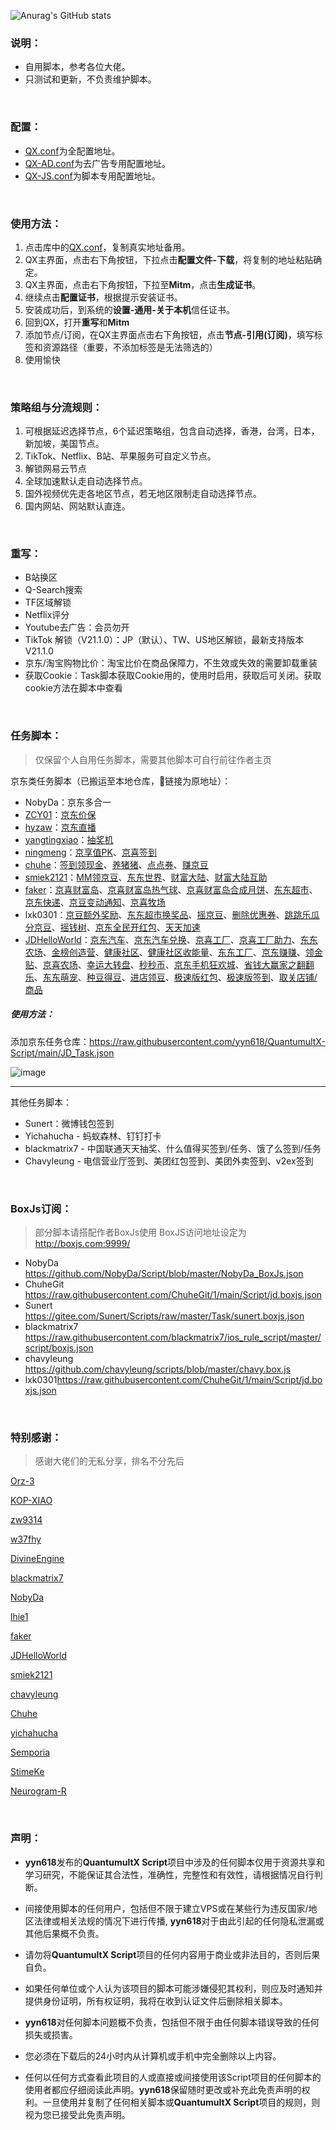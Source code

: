 ![Anurag's GitHub stats](https://github-readme-stats.vercel.app/api?username=yyn618&show_icons=true&theme=vue-dark)

### 说明：

* 自用脚本，参考各位大佬。
* 只测试和更新，不负责维护脚本。

<br>

### 配置：

* [QX.conf](https://raw.githubusercontent.com/yyn618/QuantumultX-Script/main/QX.conf)为全配置地址。
* [QX-AD.conf](https://raw.githubusercontent.com/yyn618/QuantumultX-Script/main/QX-AD.conf)为去广告专用配置地址。
* [QX-JS.conf](https://raw.githubusercontent.com/yyn618/QuantumultX-Script/main/QX-JS.conf)为脚本专用配置地址。

<br>

### 使用方法：

1. 点击库中的[QX.conf](https://raw.githubusercontent.com/yyn618/QuantumultX-Script/main/QX.conf)，复制真实地址备用。
2. QX主界面，点击右下角按钮，下拉点击**配置文件-下载**，将复制的地址粘贴确定。
3. QX主界面，点击右下角按钮，下拉至**Mitm**，点击**生成证书**。
4. 继续点击**配置证书**，根据提示安装证书。
5. 安装成功后，到系统的**设置-通用-关于本机**信任证书。
6. 回到QX，打开**重写**和**Mitm**
7. 添加节点/订阅，在QX主界面点击右下角按钮，点击**节点-引用(订阅)**，填写标签和资源路径（重要，不添加标签是无法筛选的）
8. 使用愉快

<br>

### 策略组与分流规则：

1. 可根据延迟选择节点，6个延迟策略组，包含自动选择，香港，台湾，日本，新加坡，美国节点。
2. TikTok、Netflix、B站、苹果服务可自定义节点。
3. 解锁网易云节点
4. 全球加速默认走自动选择节点。
5. 国外视频优先走各地区节点，若无地区限制走自动选择节点。
6. 国内网站、网站默认直连。

<br>

### 重写：

- B站换区
- Q-Search搜索
- TF区域解锁
- Netflix评分
- Youtube去广告：会员勿开
- TikTok 解锁（V21.1.0）：JP（默认）、TW、US地区解锁，最新支持版本V21.1.0
- 京东/淘宝购物比价：淘宝比价在商品保障力，不生效或失效的需要卸载重装
- 获取Cookie：Task脚本获取Cookie用的，使用时启用，获取后可关闭。获取cookie方法在脚本中查看

<br>

### 任务脚本：

> 仅保留个人自用任务脚本，需要其他脚本可自行前往作者主页

京东类任务脚本（已搬运至本地仓库，🔗链接为原地址）：
- NobyDa：京东多合一
- [ZCY01](https://github.com/ZCY01/daily_scripts/tree/main/jd)：[京东价保](https://github.com/ZCY01/daily_scripts/blob/main/jd/jd_priceProtect.js)
- [hyzaw](https://www.notion.so/task-1a80bc2c08944d4ba3ba1b7ae1675f65)：[京东直播](https://github.com/hyzaw/scripts/blob/main/jd_live.js)
- [yangtingxiao](https://github.com/yangtingxiao/QuantumultX/tree/master/scripts/jd)：[抽奖机](https://github.com/yangtingxiao/QuantumultX/blob/master/scripts/jd/jd_lotteryMachine.js)
- [ningmeng](https://github.com/panghu999/ningmeng)：[京享值PK](https://github.com/qqsdff/panghu/blob/master/jd_pk.js)、[京喜签到](https://github.com/qqsdff/jd_scripts/blob/master/jd_jxsign.js)
- [chuhe](https://github.com/ChuheGit/1/tree/main/Script/jd_scripts)：[签到领现金](https://github.com/ChuheGit/1/blob/main/Script/jd_scripts/jd_cash.js)、[养猪猪](https://github.com/ChuheGit/1/blob/main/Script/jd_scripts/jd_pigPet.js)、[点点券](https://github.com/ChuheGit/1/blob/main/Script/jd_scripts/jd_necklace.js)、[赚京豆](https://github.com/qqsdff/jd_scripts/blob/master/jd_syj.js)
- [smiek2121](https://github.com/smiek2121/scripts)：[MM领京豆](https://github.com/smiek2121/scripts/blob/master/gua_MMdou.js)、[东东世界](https://github.com/smiek2121/scripts/blob/master/gua_ddworld.js)、[财富大陆](https://github.com/smiek2121/scripts/blob/master/gua_wealth_island.js)、[财富大陆互助](https://github.com/smiek2121/scripts/blob/master/gua_wealth_island_help.js)
- [faker](https://github.com/shufflewzc/faker2)：[京喜财富岛](https://github.com/shufflewzc/faker2/blob/main/jd_cfd.js)、[京喜财富岛热气球](https://github.com/shufflewzc/faker2/blob/main/jd_cfd_loop.js)、[京喜财富岛合成月饼](https://github.com/shufflewzc/faker2/blob/main/jd_cfd_mooncake.js)、[东东超市](https://github.com/shufflewzc/faker2/blob/main/jd_superMarket.js)、[京东快递](https://github.com/shufflewzc/faker2/blob/main/jd_kd.js)、[京豆变动通知](https://github.com/shufflewzc/faker2/blob/main/jd_bean_change.js)、[京喜牧场](https://github.com/shufflewzc/faker2/blob/main/jd_jxmc.js)
- lxk0301：[京豆额外奖励](https://github.com/qqsdff/jd_scripts/blob/master/jd_bean_home.js)、[东东超市换奖品](https://github.com/qqsdff/jd_scripts/blob/master/jd_blueCoin.js)、[摇京豆](https://github.com/qqsdff/jd_scripts/blob/master/jd_club_lottery.js)、[删除优惠券](https://github.com/qqsdff/jd_scripts/blob/master/jd_delCoupon.js)、[跳跳乐瓜分京豆](https://github.com/qqsdff/jd_scripts/blob/master/jd_jump.js)、[摇钱树](https://github.com/qqsdff/jd_scripts/blob/master/jd_moneyTree.js)、[京东全民开红包](https://github.com/qqsdff/jd_scripts/blob/master/jd_redPacket.js)、[天天加速](https://github.com/qqsdff/jd_scripts/blob/master/jd_speed.js)
- [JDHelloWorld](https://github.com/JDHelloWorld/jd_scripts)：[京东汽车](https://github.com/JDHelloWorld/jd_scripts/blob/main/jd_car.js)、[京东汽车兑换](https://github.com/JDHelloWorld/jd_scripts/blob/main/jd_car_exchange.js)、[京喜工厂](https://github.com/JDHelloWorld/jd_scripts/blob/main/jd_dreamFactory.js)、[京喜工厂助力](https://github.com/JDHelloWorld/jd_scripts/blob/main/jd_dreamFactory_help.js)、[东东农场](https://github.com/JDHelloWorld/jd_scripts/blob/main/jd_fruit.js)、[金榜创造营](https://github.com/JDHelloWorld/jd_scripts/blob/main/jd_gold_creator.js)、[健康社区](https://github.com/JDHelloWorld/jd_scripts/blob/main/jd_health.js)、[健康社区收能量](https://github.com/JDHelloWorld/jd_scripts/blob/main/jd_health_collect.js)、[东东工厂](https://github.com/JDHelloWorld/jd_scripts/blob/main/jd_jdfactory.js)、[京东赚赚](https://github.com/JDHelloWorld/jd_scripts/blob/main/jd_jdzz.js)、[领金贴](https://github.com/JDHelloWorld/jd_scripts/blob/main/jd_jin_tie.js)、[京喜农场](https://github.com/JDHelloWorld/jd_scripts/blob/main/jd_jxnc.js)、[幸运大转盘](https://github.com/JDHelloWorld/jd_scripts/blob/main/jd_market_lottery.js)、[秒秒币](https://github.com/JDHelloWorld/jd_scripts/blob/main/jd_ms.js)、[京东手机狂欢城](https://github.com/JDHelloWorld/jd_scripts/blob/main/jd_carnivalcity.js)、[省钱大赢家之翻翻乐](https://github.com/JDHelloWorld/jd_scripts/blob/main/jd_big_winner.js)、[东东萌宠](https://github.com/JDHelloWorld/jd_scripts/blob/main/jd_pet.js)、[种豆得豆](https://github.com/JDHelloWorld/jd_scripts/blob/main/jd_plantBean.js)、[进店领豆](https://github.com/JDHelloWorld/jd_scripts/blob/main/jd_shop.js)、[极速版红包](https://github.com/JDHelloWorld/jd_scripts/blob/main/jd_speed_redpocke.js)、[极速版签到](https://github.com/JDHelloWorld/jd_scripts/blob/main/jd_speed_sign.js)、[取关店铺/商品](https://github.com/JDHelloWorld/jd_scripts/blob/main/jd_unsubscribe.js)

##### 使用方法：

添加京东任务仓库：https://raw.githubusercontent.com/yyn618/QuantumultX-Script/main/JD_Task.json

![image](https://user-images.githubusercontent.com/31948921/141168012-5256d021-5f8a-4336-b68f-8fc194b3e919.png)



---

其他任务脚本：
- Sunert：微博钱包签到
- Yichahucha - 蚂蚁森林、钉钉打卡
- blackmatrix7 - 中国联通天天抽奖、什么值得买签到/任务、饿了么签到/任务
- Chavyleung - 电信营业厅签到、美团红包签到、美团外卖签到、v2ex签到

<br>

### BoxJs订阅：

> 部分脚本请搭配作者BoxJs使用
> BoxJS访问地址设定为 <http://boxjs.com:9999/>

- NobyDa <https://github.com/NobyDa/Script/blob/master/NobyDa_BoxJs.json>
- ChuheGit <https://raw.githubusercontent.com/ChuheGit/1/main/Script/jd.boxjs.json>
- Sunert <https://gitee.com/Sunert/Scripts/raw/master/Task/sunert.boxjs.json>
- blackmatrix7 <https://raw.githubusercontent.com/blackmatrix7/ios_rule_script/master/script/boxjs.json>
- chavyleung <https://github.com/chavyleung/scripts/blob/master/chavy.box.js>
- lxk0301<https://raw.githubusercontent.com/ChuheGit/1/main/Script/jd.boxjs.json>

<br>

### 特别感谢：

>感谢大佬们的无私分享，排名不分先后

[Orz-3](https://github.com/Orz-3/QuantumultX)

[KOP-XIAO](https://github.com/KOP-XIAO/QuantumultX)

[zw9314](https://github.com/nzw9314/QuantumultX/tree/master)

[w37fhy](https://github.com/w37fhy/QuantumultX/edit/master)

[DivineEngine](https://github.com/DivineEngine/Profiles/tree/master)

[blackmatrix7](https://github.com/blackmatrix7/ios_rule_script)

[NobyDa](https://github.com/NobyDa/Script)

[lhie1](https://github.com/lhie1/Rules/tree/master/QuantumultX)

[faker](https://github.com/shufflewzc/faker2)

[JDHelloWorld](https://github.com/JDHelloWorld/jd_scripts)

[smiek2121](https://github.com/smiek2121/scripts)

[chavyleung](https://github.com/chavyleung/scripts)

[Chuhe](https://github.com/ChuheGit/1)

[yichahucha](https://github.com/yichahucha/surge)

[Semporia](https://github.com/Semporia/TikTok-Unlock)

[StimeKe](https://github.com/StimeKe?tab=repositories)

[Neurogram-R](https://github.com/Neurogram-R/Surge)

<br>

### 声明：

* **yyn618**发布的**QuantumultX Script**项目中涉及的任何脚本仅用于资源共享和学习研究，不能保证其合法性，准确性，完整性和有效性，请根据情况自行判断。

* 间接使用脚本的任何用户，包括但不限于建立VPS或在某些行为违反国家/地区法律或相关法规的情况下进行传播, **yyn618**对于由此引起的任何隐私泄漏或其他后果概不负责。

* 请勿将**QuantumultX Script**项目的任何内容用于商业或非法目的，否则后果自负。

* 如果任何单位或个人认为该项目的脚本可能涉嫌侵犯其权利，则应及时通知并提供身份证明，所有权证明，我将在收到认证文件后删除相关脚本。

* **yyn618**对任何脚本问题概不负责，包括但不限于由任何脚本错误导致的任何损失或损害。

* 您必须在下载后的24小时内从计算机或手机中完全删除以上内容。

* 任何以任何方式查看此项目的人或直接或间接使用该Script项目的任何脚本的使用者都应仔细阅读此声明。**yyn618**保留随时更改或补充此免责声明的权利。一旦使用并复制了任何相关脚本或**QuantumultX Script**项目的规则，则视为您已接受此免责声明。
